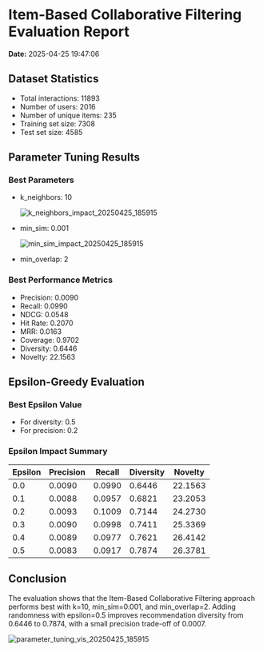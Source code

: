 # Item-Based Collaborative Filtering Evaluation Report

**Date:** 2025-04-25 19:47:06

## Dataset Statistics

- Total interactions: 11893
- Number of users: 2016
- Number of unique items: 235
- Training set size: 7308
- Test set size: 4585

## Parameter Tuning Results

### Best Parameters

- k_neighbors: 10

  ![k_neighbors_impact_20250425_185915](https://github.com/user-attachments/assets/4f37c664-7c1b-4ad6-936f-7149324de8b7)

- min_sim: 0.001

  ![min_sim_impact_20250425_185915](https://github.com/user-attachments/assets/dbbde8ae-c563-45a9-afb9-e11dec95b149)

- min_overlap: 2

### Best Performance Metrics

- Precision: 0.0090
- Recall: 0.0990
- NDCG: 0.0548
- Hit Rate: 0.2070
- MRR: 0.0163
- Coverage: 0.9702
- Diversity: 0.6446
- Novelty: 22.1563

## Epsilon-Greedy Evaluation

### Best Epsilon Value

- For diversity: 0.5
- For precision: 0.2

### Epsilon Impact Summary

| Epsilon | Precision | Recall | Diversity | Novelty |
|---------|-----------|--------|-----------|--------|
| 0.0 | 0.0090 | 0.0990 | 0.6446 | 22.1563 |
| 0.1 | 0.0088 | 0.0957 | 0.6821 | 23.2053 |
| 0.2 | 0.0093 | 0.1009 | 0.7144 | 24.2730 |
| 0.3 | 0.0090 | 0.0998 | 0.7411 | 25.3369 |
| 0.4 | 0.0089 | 0.0977 | 0.7621 | 26.4142 |
| 0.5 | 0.0083 | 0.0917 | 0.7874 | 26.3781 |

## Conclusion

The evaluation shows that the Item-Based Collaborative Filtering approach performs best with k=10, min_sim=0.001, and min_overlap=2. Adding randomness with epsilon=0.5 improves recommendation diversity from 0.6446 to 0.7874, with a small precision trade-off of 0.0007.

![parameter_tuning_vis_20250425_185915](https://github.com/user-attachments/assets/f64b42d1-bfc4-4677-b970-b7db41c90ef5)
